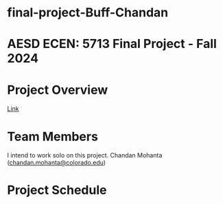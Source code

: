 # final-project-Buff-Chandan
# AESD ECEN: 5713 Final Project - Fall 2024

# Project Overview
[Link](https://github.com/cu-ecen-aeld/final-project-Buff-Chandan-1/wiki)

# Team Members
I intend to work solo on this project.
Chandan Mohanta (chandan.mohanta@colorado.edu)

# Project Schedule
